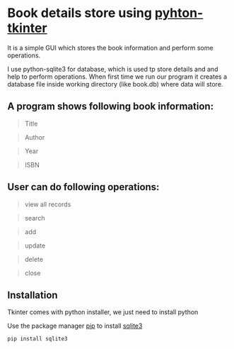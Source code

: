 # Book details store using [pyhton-tkinter](https://docs.python.org/3/library/tkinter.html)

It is a simple GUI which stores the book information and perform some operations.

I use python-sqlite3 for database, which is used tp store details and and help to perform operations. When first time we run our program it creates a database file inside working directory (like book.db) where data will store.
## A program shows following book information:
>Title

>Author

>Year

>ISBN

## User can do following operations:
>view all records

>search 

>add

>update

>delete

>close
## Installation

Tkinter comes with python installer, we just need to install python

Use the package manager [pip](https://pip.pypa.io/en/stable/) to install 
[sqlite3](https://docs.python.org/3/library/sqlite3.html)
```bash
pip install sqlite3
```